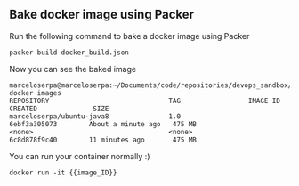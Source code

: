## Bake docker image using Packer

Run the following command to bake a docker image using Packer

```
packer build docker_build.json
```

Now you can see the baked image

```
marceloserpa@marceloserpa:~/Documents/code/repositories/devops_sandbox/packer_docker$ docker images
REPOSITORY                              TAG                 IMAGE ID            CREATED              SIZE
marceloserpa/ubuntu-java8               1.0                 6ebf3a305073        About a minute ago   475 MB
<none>                                  <none>              6c8d878f9c40        11 minutes ago       475 MB
```

You can run your container normally :)
```
docker run -it {{image_ID}}
```
